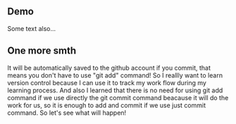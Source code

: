 ## Demo 
Some text also...
## One more smth
It will be automatically saved to the github account if you commit, that means you don't have to use "git add" command!
So I reallly want to learn version control because I can use it to track my work flow during my learning process. And also I learned that there is no need for using git add command if we use directly the git commit command beacause it will do the work for us, so it is enough to add and commit if we use just commit command. So let's see what will happen!